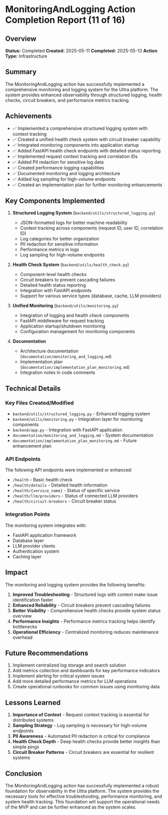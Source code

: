 # MonitoringAndLogging Action Completion Report (11 of 16)

## Overview

**Status:** Completed
**Created:** 2025-05-11
**Completed:** 2025-05-13
**Action Type:** Infrastructure

## Summary

The MonitoringAndLogging action has successfully implemented a comprehensive monitoring and logging system for the Ultra platform. The system provides enhanced observability through structured logging, health checks, circuit breakers, and performance metrics tracking.

## Achievements

- ✅ Implemented a comprehensive structured logging system with context tracking
- ✅ Created a unified health check system with circuit breaker capability
- ✅ Integrated monitoring components into application startup
- ✅ Added FastAPI health check endpoints with detailed status reporting
- ✅ Implemented request context tracking and correlation IDs
- ✅ Added PII redaction for sensitive log data
- ✅ Created performance logging capabilities
- ✅ Documented monitoring and logging architecture
- ✅ Added log sampling for high-volume endpoints
- ✅ Created an implementation plan for further monitoring enhancements

## Key Components Implemented

1. **Structured Logging System** (`backend/utils/structured_logging.py`)

   - JSON-formatted logs for better machine readability
   - Context tracking across components (request ID, user ID, correlation ID)
   - Log categories for better organization
   - PII redaction for sensitive information
   - Performance metrics in logs
   - Log sampling for high-volume endpoints

2. **Health Check System** (`backend/utils/health_check.py`)

   - Component-level health checks
   - Circuit breakers to prevent cascading failures
   - Detailed health status reporting
   - Integration with FastAPI endpoints
   - Support for various service types (database, cache, LLM providers)

3. **Unified Monitoring** (`backend/utils/monitoring.py`)

   - Integration of logging and health check components
   - FastAPI middleware for request tracking
   - Application startup/shutdown monitoring
   - Configuration management for monitoring components

4. **Documentation**
   - Architecture documentation (`documentation/monitoring_and_logging.md`)
   - Implementation plan (`documentation/implementation_plan_monitoring.md`)
   - Integration notes in code comments

## Technical Details

### Key Files Created/Modified

- `backend/utils/structured_logging.py` - Enhanced logging system
- `backend/utils/monitoring.py` - Integration layer for monitoring components
- `backend/app.py` - Integration with FastAPI application
- `documentation/monitoring_and_logging.md` - System documentation
- `documentation/implementation_plan_monitoring.md` - Future enhancement plan

### API Endpoints

The following API endpoints were implemented or enhanced:

- `/health` - Basic health check
- `/health/details` - Detailed health information
- `/health/{service_name}` - Status of specific service
- `/health/llm/providers` - Status of connected LLM providers
- `/health/circuit-breakers` - Circuit breaker status

### Integration Points

The monitoring system integrates with:

- FastAPI application framework
- Database layer
- LLM provider clients
- Authentication system
- Caching layer

## Impact

The monitoring and logging system provides the following benefits:

1. **Improved Troubleshooting** - Structured logs with context make issue identification faster
2. **Enhanced Reliability** - Circuit breakers prevent cascading failures
3. **Better Visibility** - Comprehensive health checks provide system status overview
4. **Performance Insights** - Performance metrics tracking helps identify bottlenecks
5. **Operational Efficiency** - Centralized monitoring reduces maintenance overhead

## Future Recommendations

1. Implement centralized log storage and search solution
2. Add metrics collection and dashboards for key performance indicators
3. Implement alerting for critical system issues
4. Add more detailed performance metrics for LLM operations
5. Create operational runbooks for common issues using monitoring data

## Lessons Learned

1. **Importance of Context** - Request context tracking is essential for distributed systems
2. **Sampling Strategy** - Log sampling is necessary for high-volume endpoints
3. **PII Awareness** - Automated PII redaction is critical for compliance
4. **Health Check Depth** - Deep health checks provide better insights than simple pings
5. **Circuit Breaker Patterns** - Circuit breakers are essential for resilient systems

## Conclusion

The MonitoringAndLogging action has successfully implemented a robust foundation for observability in the Ultra platform. The system provides the necessary tools for effective troubleshooting, performance monitoring, and system health tracking. This foundation will support the operational needs of the MVP and can be further enhanced as the system scales.

